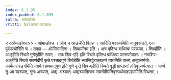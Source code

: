 ```yaml
---
index: 6.1.95
index_padded: 6.1.095
sutra: ओमाङोश्च
vritti: balamanorama

---
```

<<ओमाङोश्च>> - ओमाङोश्च । ओम् च आङचेति विग्रहः । आदिति पररूपमिति चानुवरग्तते, एकः पूर्वपरयो॑रिति च । तदाह — ओमीत्यादिना । शिवार्योनम इति । अत्र वृदिन्ध बाधित्वा पररूपम् । शिवहीति । आःइहीति स्थिते गुणेएही॑ति रूपम् । ततः शिव-एहि इति स्थिते वृदिन्ध बाधित्वा पररूपमेकारः । नचशिव-अःइही॑ति स्थिते सवर्णदीर्घे कृते पश्चाद्गुणे शिवेहीति रूपसिद्धेराङ्ग्रहणं व्यर्थमिति वाच्यं,धातूपसर्गयोः कार्यमन्तरङ्ग॑मिति न्यायेन प्रथमाद्गुण इति गुणे कृते शिव-एहीति स्थिते वृद्धौ प्राप्तायां तन्निवृत्त्यर्थत्वात् । भाष्ये तु-आ ऋश्यात्, गुणः अश्र्यात्, अद्य-अश्र्यात्-अद्यश्र्यादित्यत्र सवर्णदीर्घनिवृत्त्यर्थमाद्ग्रहणमिति स्थितम् । 